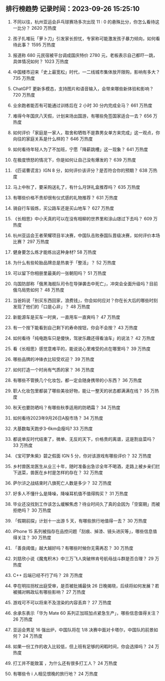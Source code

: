
## 排行榜趋势 记录时间：2023-09-26 15:25:10
  
  1. 不同以往，杭州亚运会乒乓球赛场多次出现 11 : 0 的悬殊比分，你怎么看待这一比分？ 2620 万热度
    
  2. 孩子扎堆玩「萝卜刀」引发家长担忧，专家称可能激发孩子暴力倾向，如何看待此事？ 1595 万热度
    
  3. 报道称 680 元民宿被平台调成国庆特价 2780 元，老板表示自己都吓一跳，具体情况如何？ 1023 万热度
    
  4. 中国楼市迎来「史上最宽松」时代，一二线城市集体放开限购，影响有多大？ 735 万热度
    
  5. ChatGPT 更新多模态，支持图片和语音输入，会带来哪些新体验和影响？ 720 万热度
    
  6. 业余跑者能否有可能通过训练后在 2 小时 30 分内完成全马？ 661 万热度
    
  7. 难得今年国庆八天假，计划来场出国游，有哪些免签国家适合一去？ 656 万热度
    
  8. 如何评价「家庭是一家人，取舍和牺牲不是靠男女单方来完成」这一观点，你向往的家庭关系是什么样的？ 646 万热度
    
  9. 如何看待年轻人为了不加班，宁愿「降薪跳槽」这一现象？ 641 万热度
    
  10. 在极度愤怒的情况下，你是如何让自己没有爆发的？ 639 万热度
    
  11. 《匹诺曹谎言》IGN 8 分，如何评价该评分？是否符合你的预期？ 638 万热度
    
  12. 马上中秋了，要采购送礼了，有什么月饼礼盒推荐吗？ 635 万热度
    
  13. 有哪些价格不贵却很有仪式感的礼物推荐？ 631 万热度
    
  14. 骑自行车锻炼，买公路车还是买山地车？ 627 万热度
    
  15. 《长相思》中小夭真的可以在没有相柳的世界里和涂山璟过下去吗？ 609 万热度
    
  16. 杭州亚运会王者荣耀项目半决赛，中国队击败泰国队晋级决赛，如何评价本场比赛？ 297 万热度
    
  17. 健身要怎么练才能练出这种身材? 58 万热度
    
  18. 为什么有些轮胎品牌总是热衷于「整活」？ 52 万热度
    
  19. 可以留下你相册里最美的一张朝阳吗？ 51 万热度
    
  20. 乌国防部称「俄黑海舰队司令在导弹袭击中死亡」，冲突会全面升级吗？目前俄乌局势如何？ 48 万热度
    
  21. 当爸妈说「别买东西回家，浪费钱」，你会如何应对？你在长大后的哪些时刻发现了他们的「口是心非」？ 48 万热度
    
  22. 新能源车是买车一时爽，一直用车一直爽吗？ 47 万热度
    
  23. 有一个按下能看到自己剩下的寿命按钮，你会不会按？ 43 万热度
    
  24. 如何看待「纯电跑车只是傻快，驾驶乐趣还得看油车」的说法？ 42 万热度
    
  25. 看《长相思》感觉意难平的，能说说心里难受的点在哪里吗？ 39 万热度
    
  26. 哪些品牌的冲锋衣比较受欢迎？ 39 万热度
    
  27. 如何打造一个时尚有气质的家？ 36 万热度
    
  28. 有哪些不管换几个化妆包，都一定会随身携带的小东西？ 36 万热度
    
  29. 职人化妆包里都装了哪些美妆好物，能让一整天的状态都满满在线？ 35 万热度
    
  30. 秋天也要防晒吗？有哪些秋季适用的防晒霜？ 34 万热度
    
  31. 如何看待2023年9月26日A股市场？ 34 万热度
    
  32. 大基数每天跑步3-6km会瘦吗? 33 万热度
    
  33. 都说单反时代结束了，微单、无反的天下，价格贵的离谱，这是割韭菜吗？ 33 万热度
    
  34. 《宝可梦朱紫》碧之假面 IGN 5 分，你对该游戏有哪些评价？ 32 万热度
    
  35. 乡村兽医龙医生从业三十年，随时准备出急诊全年不喝酒，走路上被乡亲们拦下送菜，兽医在乡村是怎样的存在？ 32 万热度
    
  36. 萨尔浒之战结束时八旗死亡人数是多少？ 32 万热度
    
  37. 好多人不懂什么是降噪，降噪耳机值不值得购买？ 31 万热度
    
  38. 毕业还没找到工作该怎么缓解焦虑？待业时间久了真的会因为「空窗期」而被拒绝吗？ 30 万热度
    
  39. 「假期前探」计划十一出游 5 天，有哪些旅行地值得一去？ 30 万热度
    
  40. iPhone 15 系列被指存在品控问题「刮痕、掉漆、镜头进灰等」，哪些信息值得关注？ 30 万热度
    
  41. 「善良阈值」越大越好吗？有哪些时候你无需再忍？ 30 万热度
    
  42. 刘慈欣小说《魔鬼积木》中三万飞人突破林肯号航母战斗群是否合理？ 29 万热度
    
  43. C++ 后端已经不行了吗？ 28 万热度
    
  44. 李在明拄拐杖出庭受审，是否被批捕最快 26 日晚揭晓，后续将如何发展？若被捕对韩政坛有哪些影响？ 27 万热度
    
  45. 游戏可不可以将来不及渲染的内容丢弃？ 27 万热度
    
  46. 余承东表示「华为 Mate 60 系列正加班加点紧急生产」，哪些信息值得关注？ 26 万热度
    
  47. 亚运会男足 16 强出炉，中国队将在 1/8 决赛中面对卡塔尔，中国队的前景如何？ 24 万热度
    
  48. 如果一份工作的收入比较低，但上班有足够的闲暇时间，你会选择吗？ 24 万热度
    
  49. 打工并不能致富 ，为什么还有很多打工人？ 24 万热度
    
  50. 有哪些令 i 人相见恨晚的旅行地？ 24 万热度
    